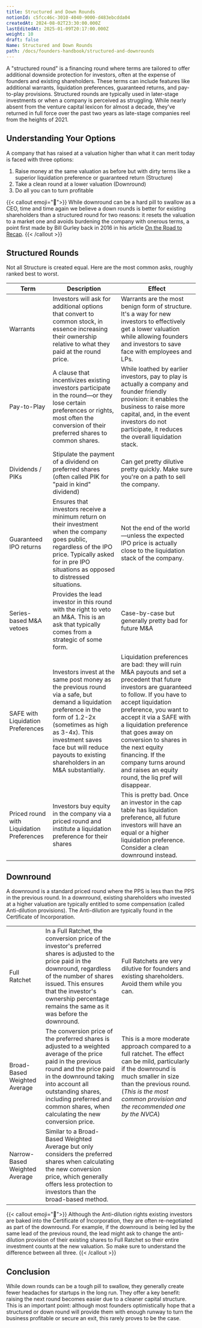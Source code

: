 ```yaml
---
title: Structured and Down Rounds
notionId: c5fcc46c-3010-4040-9000-d483ebcdda04
createdAt: 2024-08-02T23:30:00.000Z
lastEditedAt: 2025-01-09T20:17:00.000Z
weight: 10
draft: false
Name: Structured and Down Rounds
path: /docs/founders-handbook/structured-and-downrounds
---
```



A "structured round" is a financing round where terms are tailored to offer additional downside protection for investors, often at the expense of founders and existing shareholders. These terms can include features like additional warrants, liquidation preferences, guaranteed returns, and pay-to-play provisions. Structured rounds are typically used in later-stage investments or when a company is perceived as struggling. While nearly absent from the venture capital lexicon for almost a decade, they've returned in full force over the past two years as late-stage companies reel from the heights of 2021.


## Understanding Your Options


A company that has raised at a valuation higher than what it can merit today is faced with three options:

1. Raise money at the same valuation as before but with dirty terms like a superior liquidation preference or guaranteed return (Structure)
2. Take a clean round at a lower valuation (Downround)
3. Do all you can to turn profitable

{{< callout emoji="📢">}}
While downround can be a hard pill to swallow as a CEO, time and time again we believe a down rounds is better for existing shareholders than a structured round for two reasons: it resets the valuation to a market one and avoids burdening the company with onerous terms, a point first made by Bill Gurley back in 2016 in his article [On the Road to Recap](https://abovethecrowd.com/2016/04/21/on-the-road-to-recap/).
{{< /callout >}}


## Structured Rounds


Not all Structure is created equal. Here are the most common asks, roughly ranked best to worst.


| Term                                       | Description                                                                                                                                                                                                                                                            | Effect                                                                                                                                                                                                                                                                                                                                                                                                   |
| ------------------------------------------ | ---------------------------------------------------------------------------------------------------------------------------------------------------------------------------------------------------------------------------------------------------------------------- | -------------------------------------------------------------------------------------------------------------------------------------------------------------------------------------------------------------------------------------------------------------------------------------------------------------------------------------------------------------------------------------------------------- |
| Warrants                                   | Investors will ask for additional options that convert to common stock, in essence increasing their ownership relative to what they paid at the round price.                                                                                                           | Warrants are the most benign form of structure. It's a way for new investors to effectively get a lower valuation while allowing founders and investors to save face with employees and LPs.                                                                                                                                                                                                             |
| Pay-to-Play                                | A clause that incentivizes existing investors participate in the round—or they lose certain preferences or rights, most often the conversion of their preferred shares to common shares.                                                                               | While loathed by earlier investors, pay to play is actually a company and founder friendly provision: it enables the business to raise more capital, and, in the event investors do not participate, it reduces the overall liquidation stack.                                                                                                                                                           |
| Dividends / PIKs                           | Stipulate the payment of a dividend on preferred shares (often called PIK for "paid in kind" dividend)                                                                                                                                                                 | Can get pretty dilutive pretty quickly. Make sure you're on a path to sell the company.                                                                                                                                                                                                                                                                                                                  |
| Guaranteed IPO returns                     | Ensures that investors receive a minimum return on their investment when the company goes public, regardless of the IPO price. Typically asked for in pre IPO situations as opposed to distressed situations.                                                          | Not the end of the world—unless the expected IPO price is actually close to the liquidation stack of the company.                                                                                                                                                                                                                                                                                        |
| Series-based M&A vetoes                    | Provides the lead investor in this round with the right to veto an M&A.  This is an ask that typically comes from a strategic of some form.                                                                                                                            | Case-by-case but generally pretty bad for future M&A                                                                                                                                                                                                                                                                                                                                                     |
| SAFE with Liquidation Preferences          | Investors invest at the same post money as the previous round via a safe, but demand a liquidation preference in the form of 1.2-2x (sometimes as high as 3-4x).  This investment saves face but will reduce payouts to existing shareholders in an M&A substantially. | Liquidation preferences are bad: they will ruin M&A payouts and set a precedent that  future investors are guaranteed to follow.  If you have to accept liquidation preference, you want to accept it via a SAFE with a liquidation preference that goes away on conversion to shares in the next equity financing. If the company turns around and raises an equity round, the liq pref will disappear. |
| Priced round  with Liquidation Preferences | Investors buy equity in the company via a priced round and institute a liquidation preference for their shares                                                                                                                                                         | This is pretty bad.  Once an investor in the cap table has liquidation preference, all future investors will have an equal or a higher liquidation preference.  Consider a clean downround instead.                                                                                                                                                                                                      |


## Downround


A downround is a standard priced round where the PPS is less than the PPS in the previous round. In a downround, existing shareholders who invested at a higher valuation are typically entitled to some compensation (called Anti-dilution provisions). The Anti-dilution are typically found in the Certificate of Incorporation.


|                               |                                                                                                                                                                                                                                                                                          |                                                                                                                                                                                                                                               |
| ----------------------------- | ---------------------------------------------------------------------------------------------------------------------------------------------------------------------------------------------------------------------------------------------------------------------------------------- | --------------------------------------------------------------------------------------------------------------------------------------------------------------------------------------------------------------------------------------------- |
| Full Ratchet                  | In a Full Ratchet, the conversion price of the investor's preferred shares is adjusted to the price paid in the downround, regardless of the number of shares issued. This ensures that the investor's ownership percentage remains the same as it was before the downround.             | Full Ratchets are very dilutive for founders and existing shareholders.  Avoid them while you can.                                                                                                                                            |
| Broad-Based Weighted Average  | The conversion price of the preferred shares is adjusted to a weighted average of the price paid in the previous round and the price paid in the downround taking into account all outstanding shares, including preferred and common shares, when calculating the new conversion price. | This is a more moderate approach compared to a full ratchet. The effect can be mild, particularly if the downround is much smaller in size than the previous round. (_This is the most common provision and the recommended one by the NVCA_) |
| Narrow-Based Weighted Average | Similar to a Broad-Based Weighted Average but only considers the preferred shares when calculating the new conversion price, which generally offers less protection to investors than the broad-based method.                                                                            |                                                                                                                                                                                                                                               |


{{< callout emoji="📢">}}
Although the Anti-dilution rights existing investors are baked into the Certificate of Incorporation, they are often re-negotiated as part of the downround. For example,  if the downround is being led by the same lead of the previous round, the lead might ask to change the anti-dilution provision of their existing shares to Full Ratchet so their entire investment counts at the new valuation. So make sure to understand the difference between all three.
{{< /callout >}}


## Conclusion


While down rounds can be a tough pill to swallow, they generally create fewer headaches for startups in the long run. They offer a key benefit: raising the next round becomes easier due to a cleaner capital structure. This is an important point: although most founders optimistically hope that a structured or down round will provide them with enough runway to turn the business profitable or secure an exit, this rarely proves to be the case.

